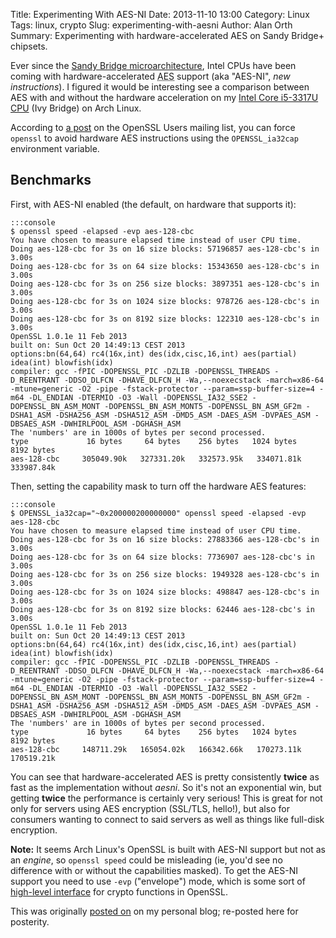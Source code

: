 Title: Experimenting With AES-NI
Date: 2013-11-10 13:00
Category: Linux
Tags: linux, crypto
Slug: experimenting-with-aesni
Author: Alan Orth
Summary: Experimenting with hardware-accelerated AES on Sandy Bridge+ chipsets.

Ever since the [Sandy Bridge microarchitecture](https://en.wikipedia.org/wiki/Sandy_Bridge), Intel CPUs have been coming with hardware-accelerated <abbr title="Advanced Encryption Standard">AES</abbr> support (aka "AES-NI", *new instructions*).  I figured it would be interesting see a comparison between AES with and without the hardware acceleration on my [Intel Core i5-3317U CPU](http://ark.intel.com/products/65707) (Ivy Bridge) on Arch Linux.

According to [a post](http://openssl.6102.n7.nabble.com/having-a-lot-of-troubles-trying-to-get-AES-NI-working-td44285.html) on the OpenSSL Users mailing list, you can force `openssl` to avoid hardware AES instructions using the `OPENSSL_ia32cap` environment variable.

## Benchmarks

First, with AES-NI enabled (the default, on hardware that supports it):

    :::console
    $ openssl speed -elapsed -evp aes-128-cbc
    You have chosen to measure elapsed time instead of user CPU time.
    Doing aes-128-cbc for 3s on 16 size blocks: 57196857 aes-128-cbc's in 3.00s
    Doing aes-128-cbc for 3s on 64 size blocks: 15343650 aes-128-cbc's in 3.00s
    Doing aes-128-cbc for 3s on 256 size blocks: 3897351 aes-128-cbc's in 3.00s
    Doing aes-128-cbc for 3s on 1024 size blocks: 978726 aes-128-cbc's in 3.00s
    Doing aes-128-cbc for 3s on 8192 size blocks: 122310 aes-128-cbc's in 3.00s
    OpenSSL 1.0.1e 11 Feb 2013
    built on: Sun Oct 20 14:49:13 CEST 2013
    options:bn(64,64) rc4(16x,int) des(idx,cisc,16,int) aes(partial) idea(int) blowfish(idx)
    compiler: gcc -fPIC -DOPENSSL_PIC -DZLIB -DOPENSSL_THREADS -D_REENTRANT -DDSO_DLFCN -DHAVE_DLFCN_H -Wa,--noexecstack -march=x86-64 -mtune=generic -O2 -pipe -fstack-protector --param=ssp-buffer-size=4 -m64 -DL_ENDIAN -DTERMIO -O3 -Wall -DOPENSSL_IA32_SSE2 -DOPENSSL_BN_ASM_MONT -DOPENSSL_BN_ASM_MONT5 -DOPENSSL_BN_ASM_GF2m -DSHA1_ASM -DSHA256_ASM -DSHA512_ASM -DMD5_ASM -DAES_ASM -DVPAES_ASM -DBSAES_ASM -DWHIRLPOOL_ASM -DGHASH_ASM
    The 'numbers' are in 1000s of bytes per second processed.
    type             16 bytes     64 bytes    256 bytes   1024 bytes   8192 bytes
    aes-128-cbc     305049.90k   327331.20k   332573.95k   334071.81k   333987.84k

Then, setting the capability mask to turn off the hardware AES features:

    :::console
    $ OPENSSL_ia32cap="~0x200000200000000" openssl speed -elapsed -evp aes-128-cbc
    You have chosen to measure elapsed time instead of user CPU time.
    Doing aes-128-cbc for 3s on 16 size blocks: 27883366 aes-128-cbc's in 3.00s
    Doing aes-128-cbc for 3s on 64 size blocks: 7736907 aes-128-cbc's in 3.00s
    Doing aes-128-cbc for 3s on 256 size blocks: 1949328 aes-128-cbc's in 3.00s
    Doing aes-128-cbc for 3s on 1024 size blocks: 498847 aes-128-cbc's in 3.00s
    Doing aes-128-cbc for 3s on 8192 size blocks: 62446 aes-128-cbc's in 3.00s
    OpenSSL 1.0.1e 11 Feb 2013
    built on: Sun Oct 20 14:49:13 CEST 2013
    options:bn(64,64) rc4(16x,int) des(idx,cisc,16,int) aes(partial) idea(int) blowfish(idx)
    compiler: gcc -fPIC -DOPENSSL_PIC -DZLIB -DOPENSSL_THREADS -D_REENTRANT -DDSO_DLFCN -DHAVE_DLFCN_H -Wa,--noexecstack -march=x86-64 -mtune=generic -O2 -pipe -fstack-protector --param=ssp-buffer-size=4 -m64 -DL_ENDIAN -DTERMIO -O3 -Wall -DOPENSSL_IA32_SSE2 -DOPENSSL_BN_ASM_MONT -DOPENSSL_BN_ASM_MONT5 -DOPENSSL_BN_ASM_GF2m -DSHA1_ASM -DSHA256_ASM -DSHA512_ASM -DMD5_ASM -DAES_ASM -DVPAES_ASM -DBSAES_ASM -DWHIRLPOOL_ASM -DGHASH_ASM
    The 'numbers' are in 1000s of bytes per second processed.
    type             16 bytes     64 bytes    256 bytes   1024 bytes   8192 bytes
    aes-128-cbc     148711.29k   165054.02k   166342.66k   170273.11k   170519.21k

You can see that hardware-accelerated AES is pretty consistently **twice** as fast as the implementation without *aesni*. So it's not an exponential win, but getting **twice** the performance is certainly very serious! This is great for not only for servers using AES encryption (SSL/TLS, hello!), but also for consumers wanting to connect to said servers as well as things like full-disk encryption.

**Note:** It seems Arch Linux's OpenSSL is built with AES-NI support but not as an *engine*, so `openssl speed` could be misleading (ie, you'd see no difference with or without the capabilities masked). To get the AES-NI support you need to use `-evp` ("envelope") mode, which is some sort of [high-level interface](http://wiki.openssl.org/index.php/EVP) for crypto functions in OpenSSL.

This was originally [posted on](https://mjanja.ch/2013/11/disabling-aes-ni-on-linux-openssl/) on my personal blog; re-posted here for posterity.
